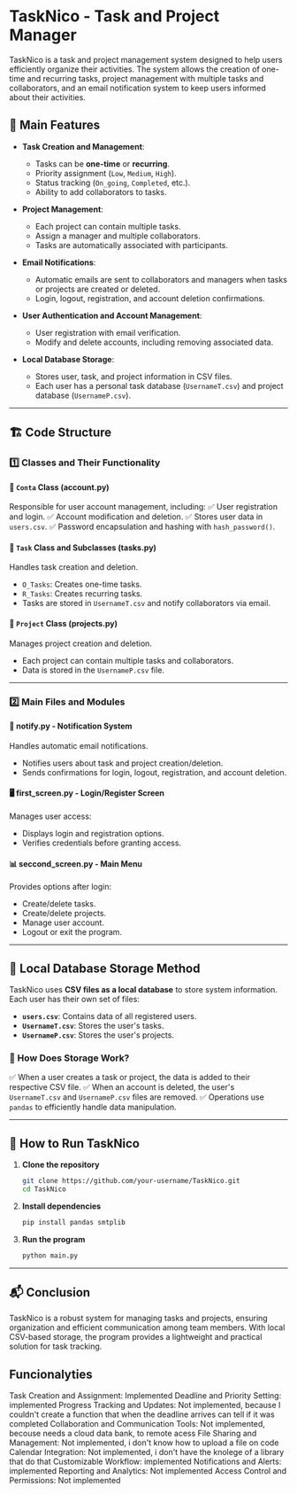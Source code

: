 # TaskNico - Task and Project Manager

TaskNico is a task and project management system designed to help users efficiently organize their activities. The system allows the creation of one-time and recurring tasks, project management with multiple tasks and collaborators, and an email notification system to keep users informed about their activities.

## 🚀 Main Features

- **Task Creation and Management**:
  - Tasks can be **one-time** or **recurring**.
  - Priority assignment (`Low`, `Medium`, `High`).
  - Status tracking (`On_going`, `Completed`, etc.).
  - Ability to add collaborators to tasks.

- **Project Management**:
  - Each project can contain multiple tasks.
  - Assign a manager and multiple collaborators.
  - Tasks are automatically associated with participants.

- **Email Notifications**:
  - Automatic emails are sent to collaborators and managers when tasks or projects are created or deleted.
  - Login, logout, registration, and account deletion confirmations.

- **User Authentication and Account Management**:
  - User registration with email verification.
  - Modify and delete accounts, including removing associated data.

- **Local Database Storage**:
  - Stores user, task, and project information in CSV files.
  - Each user has a personal task database (`UsernameT.csv`) and project database (`UsernameP.csv`).

---

## 🏗 Code Structure

### 1️⃣ Classes and Their Functionality

#### 📌 `Conta` Class (account.py)
Responsible for user account management, including:
✅ User registration and login.
✅ Account modification and deletion.
✅ Stores user data in `users.csv`.
✅ Password encapsulation and hashing with `hash_password()`.

#### 📌 `Task` Class and Subclasses (tasks.py)
Handles task creation and deletion.
- `O_Tasks`: Creates one-time tasks.
- `R_Tasks`: Creates recurring tasks.
- Tasks are stored in `UsernameT.csv` and notify collaborators via email.

#### 📌 `Project` Class (projects.py)
Manages project creation and deletion.
- Each project can contain multiple tasks and collaborators.
- Data is stored in the `UsernameP.csv` file.

---

### 2️⃣ Main Files and Modules

#### 📧 notify.py - Notification System
Handles automatic email notifications.
- Notifies users about task and project creation/deletion.
- Sends confirmations for login, logout, registration, and account deletion.

#### 🖥 first_screen.py - Login/Register Screen
Manages user access:
- Displays login and registration options.
- Verifies credentials before granting access.

#### 📊 seccond_screen.py - Main Menu
Provides options after login:
- Create/delete tasks.
- Create/delete projects.
- Manage user account.
- Logout or exit the program.

---

## 📂 Local Database Storage Method

TaskNico uses **CSV files as a local database** to store system information. Each user has their own set of files:
- **`users.csv`**: Contains data of all registered users.
- **`UsernameT.csv`**: Stores the user's tasks.
- **`UsernameP.csv`**: Stores the user's projects.

### 📌 How Does Storage Work?
✅ When a user creates a task or project, the data is added to their respective CSV file.
✅ When an account is deleted, the user's `UsernameT.csv` and `UsernameP.csv` files are removed.
✅ Operations use `pandas` to efficiently handle data manipulation.

---

## 🔧 How to Run TaskNico

1. **Clone the repository**
   ```bash
   git clone https://github.com/your-username/TaskNico.git
   cd TaskNico
   ```
2. **Install dependencies**
   ```bash
   pip install pandas smtplib
   ```
3. **Run the program**
   ```bash
   python main.py
   ```

---

## 📬 Conclusion

TaskNico is a robust system for managing tasks and projects, ensuring organization and efficient communication among team members. With local CSV-based storage, the program provides a lightweight and practical solution for task tracking.

## Funcionalyties

Task Creation and Assignment: Implemented
Deadline and Priority Setting: implemented
Progress Tracking and Updates: Not implemented, 
because I couldn't create a function that when the deadline arrives can tell if it was completed
Collaboration and Communication Tools: Not implemented, becouse needs a cloud data bank, to remote acess
File Sharing and Management: Not implemented, i don't know how to upload a file on code
Calendar Integration: Not implemented, i don't have the knolege of a library that do that
Customizable Workflow: implemented
Notifications and Alerts: implemented
Reporting and Analytics: Not implemented
Access Control and Permissions: Not implemented
